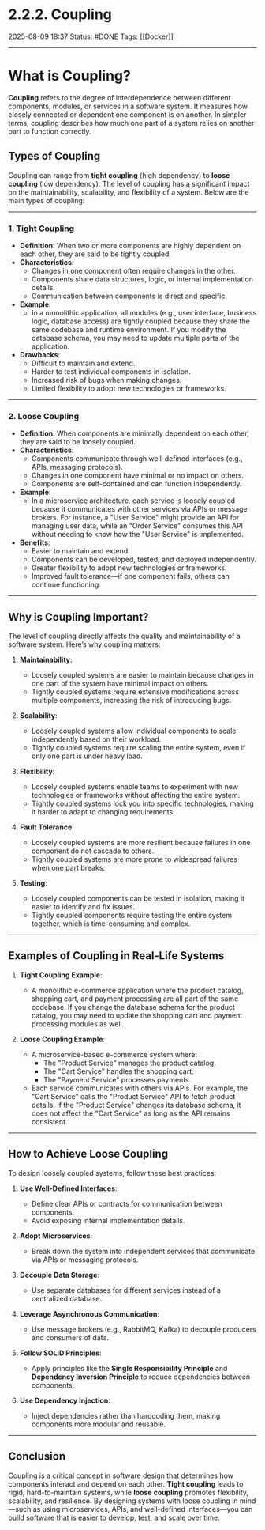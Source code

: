 # 2.2.2. Coupling

2025-08-09 18:37
Status: #DONE 
Tags: [[Docker]]

---
 # **What is Coupling?**

**Coupling** refers to the degree of interdependence between different components, modules, or services in a software system. It measures how closely connected or dependent one component is on another. In simpler terms, coupling describes how much one part of a system relies on another part to function correctly.

## **Types of Coupling**

Coupling can range from **tight coupling** (high dependency) to **loose coupling** (low dependency). The level of coupling has a significant impact on the maintainability, scalability, and flexibility of a system. Below are the main types of coupling:

---

### **1. Tight Coupling**
- **Definition**: When two or more components are highly dependent on each other, they are said to be tightly coupled.
- **Characteristics**:
  - Changes in one component often require changes in the other.
  - Components share data structures, logic, or internal implementation details.
  - Communication between components is direct and specific.
- **Example**:
  - In a monolithic application, all modules (e.g., user interface, business logic, database access) are tightly coupled because they share the same codebase and runtime environment. If you modify the database schema, you may need to update multiple parts of the application.
- **Drawbacks**:
  - Difficult to maintain and extend.
  - Harder to test individual components in isolation.
  - Increased risk of bugs when making changes.
  - Limited flexibility to adopt new technologies or frameworks.

---

### **2. Loose Coupling**
- **Definition**: When components are minimally dependent on each other, they are said to be loosely coupled.
- **Characteristics**:
  - Components communicate through well-defined interfaces (e.g., APIs, messaging protocols).
  - Changes in one component have minimal or no impact on others.
  - Components are self-contained and can function independently.
- **Example**:
  - In a microservice architecture, each service is loosely coupled because it communicates with other services via APIs or message brokers. For instance, a "User Service" might provide an API for managing user data, while an "Order Service" consumes this API without needing to know how the "User Service" is implemented.
- **Benefits**:
  - Easier to maintain and extend.
  - Components can be developed, tested, and deployed independently.
  - Greater flexibility to adopt new technologies or frameworks.
  - Improved fault tolerance—if one component fails, others can continue functioning.

---

## **Why is Coupling Important?**

The level of coupling directly affects the quality and maintainability of a software system. Here’s why coupling matters:

1. **Maintainability**:
   - Loosely coupled systems are easier to maintain because changes in one part of the system have minimal impact on others.
   - Tightly coupled systems require extensive modifications across multiple components, increasing the risk of introducing bugs.

2. **Scalability**:
   - Loosely coupled systems allow individual components to scale independently based on their workload.
   - Tightly coupled systems require scaling the entire system, even if only one part is under heavy load.

3. **Flexibility**:
   - Loosely coupled systems enable teams to experiment with new technologies or frameworks without affecting the entire system.
   - Tightly coupled systems lock you into specific technologies, making it harder to adapt to changing requirements.

4. **Fault Tolerance**:
   - Loosely coupled systems are more resilient because failures in one component do not cascade to others.
   - Tightly coupled systems are more prone to widespread failures when one part breaks.

5. **Testing**:
   - Loosely coupled components can be tested in isolation, making it easier to identify and fix issues.
   - Tightly coupled components require testing the entire system together, which is time-consuming and complex.

---

## **Examples of Coupling in Real-Life Systems**

1. **Tight Coupling Example**:
   - A monolithic e-commerce application where the product catalog, shopping cart, and payment processing are all part of the same codebase. If you change the database schema for the product catalog, you may need to update the shopping cart and payment processing modules as well.

2. **Loose Coupling Example**:
   - A microservice-based e-commerce system where:
     - The "Product Service" manages the product catalog.
     - The "Cart Service" handles the shopping cart.
     - The "Payment Service" processes payments.
   - Each service communicates with others via APIs. For example, the "Cart Service" calls the "Product Service" API to fetch product details. If the "Product Service" changes its database schema, it does not affect the "Cart Service" as long as the API remains consistent.

---

## **How to Achieve Loose Coupling**

To design loosely coupled systems, follow these best practices:

1. **Use Well-Defined Interfaces**:
   - Define clear APIs or contracts for communication between components.
   - Avoid exposing internal implementation details.

2. **Adopt Microservices**:
   - Break down the system into independent services that communicate via APIs or messaging protocols.

3. **Decouple Data Storage**:
   - Use separate databases for different services instead of a centralized database.

4. **Leverage Asynchronous Communication**:
   - Use message brokers (e.g., RabbitMQ, Kafka) to decouple producers and consumers of data.

5. **Follow SOLID Principles**:
   - Apply principles like the **Single Responsibility Principle** and **Dependency Inversion Principle** to reduce dependencies between components.

6. **Use Dependency Injection**:
   - Inject dependencies rather than hardcoding them, making components more modular and reusable.

---

## **Conclusion**

Coupling is a critical concept in software design that determines how components interact and depend on each other. **Tight coupling** leads to rigid, hard-to-maintain systems, while **loose coupling** promotes flexibility, scalability, and resilience. By designing systems with loose coupling in mind—such as using microservices, APIs, and well-defined interfaces—you can build software that is easier to develop, test, and scale over time.